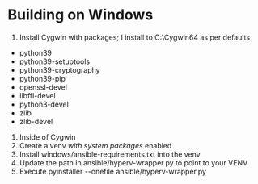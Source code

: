 # Building on Windows

1. Install Cygwin with packages; I install to C:\Cygwin64 as per defaults
  * python39
  * python39-setuptools
  * python39-cryptography
  * python39-pip
  * openssl-devel
  * libffi-devel
  * python3-devel
  * zlib
  * zlib-devel
1. Inside of Cygwin
  1. Create a venv *with system packages* enabled
  1. Install windows/ansible-requirements.txt into the venv
  1. Update the path in ansible/hyperv-wrapper.py to point to your VENV
  1. Execute pyinstaller --onefile ansible/hyperv-wrapper.py
